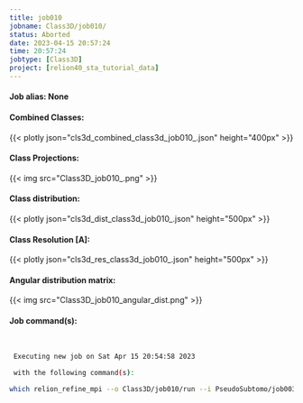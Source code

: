 ```yaml
---
title: job010
jobname: Class3D/job010/
status: Aborted
date: 2023-04-15 20:57:24
time: 20:57:24
jobtype: [Class3D]
project: [relion40_sta_tutorial_data]
---
```


#### Job alias: None

#### Combined Classes:
{{< plotly json="cls3d_combined_class3d_job010_.json" height="400px" >}}
#### Class Projections:
{{< img src="Class3D_job010_.png" >}}
#### Class distribution:
{{< plotly json="cls3d_dist_class3d_job010_.json" height="500px" >}}
#### Class Resolution [A]:
{{< plotly json="cls3d_res_class3d_job010_.json" height="500px" >}}
#### Angular distribution matrix:
{{< img src="Class3D_job010_angular_dist.png" >}}

#### Job command(s):

```bash

 
 Executing new job on Sat Apr 15 20:54:58 2023
 
 with the following command(s): 

which relion_refine_mpi --o Class3D/job010/run --i PseudoSubtomo/job003/particles.star --ref ReconstructParticleTomo/job005/half1.mrc --firstiter_cc --ini_high 20 --dont_combine_weights_via_disc --pool 3 --pad 2  --ctf --iter 15 --tau2_fudge 4 --particle_diameter 230 --K 1 --flatten_solvent --zero_mask --solvent_mask MaskCreate/job006/mask.mrc --oversampling 1 --healpix_order 1 --offset_range 5 --offset_step 2 --allow_coarser_sampling --sym C6 --norm --scale  --j 4 --gpu ""  --pipeline_control Class3D/job010/
 
 


